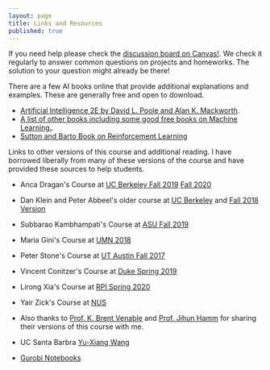 ```yaml
---
layout: page
title: Links and Resources
published: true
---
```


If you need help please check the [discussion board on Canvas!](https://tulane.instructure.com/courses/2227316/discussion_topics). We check it regularly to answer common questions on projects and homeworks.  The solution to your question might already be there!

There are a few AI books online that provide additional explanations and examples.  These are generally free and open to download.
  * [Artificial Intelligence 2E by David L. Poole and Alan K. Mackworth](https://artint.info/2e/html/ArtInt2e.html).
  * [A list of other books including some good free books on Machine Learning.](https://readyforai.com/article/best-books-on-artificial-intelligence-for-beginner-with-pdf-download/).
  * [Sutton and Barto Book on Reinforcement Learning](http://incompleteideas.net/book/RLbook2018.pdf)

Links to other versions of this course and additional reading.  I have borrowed liberally from many of these versions of the course and have provided these sources to help students.
  * Anca Dragan's Course at [UC Berkeley Fall 2019](http://inst.eecs.berkeley.edu/~cs188/fa19/) [Fall 2020](https://inst.eecs.berkeley.edu/~cs188/fa20/)
  * Dan Klein and Peter Abbeel's older course at [UC Berkeley](http://ai.berkeley.edu/home.html) and [Fall 2018 Version](https://inst.eecs.berkeley.edu/~cs188/fa18/index.html)
  * Subbarao Kambhampati's Course at [ASU Fall 2019](http://rakaposhi.eas.asu.edu/cse471/)
  * Maria Gini's Course at [UMN 2018](http://www-users.cselabs.umn.edu/classes/Spring-2018/csci4511/)
  * Peter Stone's Course at [UT Austin Fall 2017](http://www.cs.utexas.edu/~pstone/Courses/343Hfall17/)
  * Vincent Conitzer's Course at [Duke Spring 2019](http://www2.cs.duke.edu/courses/spring19/compsci270/)
  * Lirong Xia's Course at [RPI Spring 2020](https://www.cs.rpi.edu/~xial/Teaching/2020SAI/)
  * Yair Zick's Course at [NUS](https://www.comp.nus.edu.sg/~zick/teaching.html)
  * Also thanks to [Prof. K. Brent Venable](https://sites.google.com/site/kbrentvenable/) and [Prof. Jihun Hamm](http://www.cs.tulane.edu/~jhamm3/) for sharing their versions of this course with me.

  * UC Santa Barbra [Yu-Xiang Wang](https://sites.cs.ucsb.edu/~yuxiangw/)


* [Gurobi Notebooks](https://www.gurobi.com/resource/modeling-examples-using-the-gurobi-python-api-in-jupyter-notebook/)
